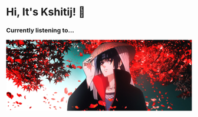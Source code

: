 # Hi, It's Kshitij! 👋 
### Currently listening to...



![itachi](https://github.com/kaydee0502/kaydee0502/blob/v1/itachi.jpg?raw=true)

<!--
<a href="https://github.com/kaydee0502/kaggle-profile-card" ><img src="https://github-readme-stats.vercel.app/api/pin/?username=kaydee0502&repo=kaggle-profile-card&show_owner=true" width = "50%" align="right"> </a>-->

<!--<a href="https://github.com/kaydee0502/kaggle-profile-card" ><img src="https://kaggle-summary-card.herokuapp.com/api?user=kshitijdhama&extend" width = "50%" align="right"> </a>-->









<!--<img src="https://raw.githubusercontent.com/kaydee0502/kaydee0502/v2/profile-summary-card-output/default/0-profile-details.svg" width = "55%" align="left">
<img src="https://github-readme-streak-stats.herokuapp.com/?user=kaydee0502&" alt="kaydee0502" align ="right" width = "40%" height = "-10%" />-->


<!--![LOL](https://kaggle-summary-card.herokuapp.com/api?user=japandata509&extend)-->
<!--
**kaydee0502/kaydee0502** is a ✨ _special_ ✨ repository because its `README.md` (this file) appears on your GitHub profile.

Here are some ideas to get you started:

- 🔭 I’m currently working on ...
- 🌱 I’m currently learning ...
- 👯 I’m looking to collaborate on ...
- 🤔 I’m looking for help with ...
- 💬 Ask me about ...
- 📫 How to reach me: ...
- 😄 Pronouns: ...
- ⚡ Fun fact: ...
-->
